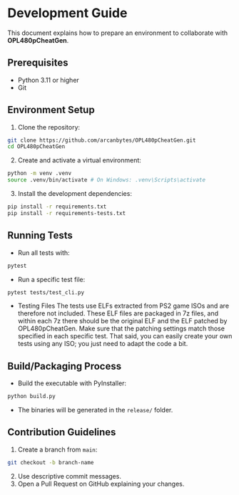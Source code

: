 # Development Guide

This document explains how to prepare an environment to collaborate with **OPL480pCheatGen**.

## Prerequisites
- Python 3.11 or higher
- Git

## Environment Setup
1. Clone the repository:
```bash
git clone https://github.com/arcanbytes/OPL480pCheatGen.git
cd OPL480pCheatGen
```
2. Create and activate a virtual environment:
```bash
python -m venv .venv
source .venv/bin/activate # On Windows: .venv\Scripts\activate
```
3. Install the development dependencies:
```bash
pip install -r requirements.txt
pip install -r requirements-tests.txt
```

## Running Tests
- Run all tests with:
```bash
pytest
```
- Run a specific test file:
```bash
pytest tests/test_cli.py
```
- Testing Files
The tests use ELFs extracted from PS2 game ISOs and are therefore not included. These ELF files are packaged in 7z files, and within each 7z there should be the original ELF and the ELF patched by OPL480pCheatGen. Make sure that the patching settings match those specified in each specific test. That said, you can easily create your own tests using any ISO; you just need to adapt the code a bit.

## Build/Packaging Process
- Build the executable with PyInstaller:
```bash
python build.py
```
- The binaries will be generated in the `release/` folder.

## Contribution Guidelines
1. Create a branch from `main`:
```bash
git checkout -b branch-name
```
2. Use descriptive commit messages.
3. Open a Pull Request on GitHub explaining your changes.

